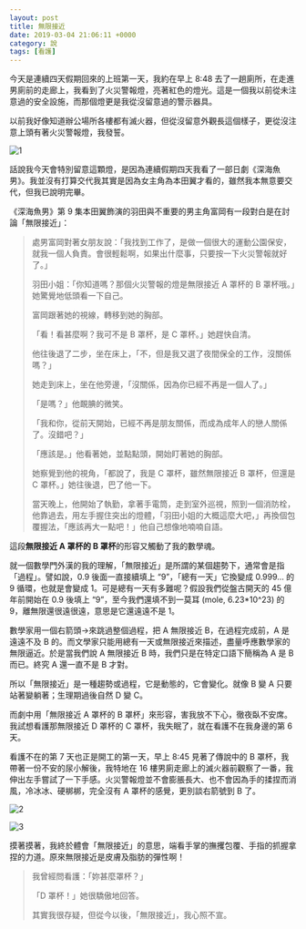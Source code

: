 ```yaml
---
layout: post
title: 無限接近
date: 2019-03-04 21:06:11 +0000
category: 說
tags: [看護]
---
```


今天是連續四天假期回來的上班第一天，我約在早上 8:48 去了一趟廁所，在走進男廁前的走廊上，我看到了火災警報燈，亮著紅色的燈光。這是一個我以前從未注意過的安全設施，而那個燈更是我從沒留意過的警示器具。

以前我好像知道辦公場所各樓都有滅火器，但從沒留意外觀長這個樣子，更從沒注意上頭有著火災警報燈，我發誓。

![1](/blog/assets/images/2019/lim1.JPG)

<!--more-->

話說我今天會特別留意這顆燈，是因為連續假期四天我看了一部日劇《深海魚男》。我並沒有打算交代我其實是因為女主角為本田翼才看的，雖然我本無意要交代，但我已說明完畢。

《深海魚男》第 9 集本田翼飾演的羽田與不重要的男主角富岡有一段對白是在討論「無限接近」：


>處男富岡對著女朋友說：「我找到工作了，是做一個很大的運動公園保安，就我一個人負責。會很輕鬆啊，如果出什麼事，只要按一下火災警報就好了。」
>
>羽田小姐：「你知道嗎？那個火災警報的燈是無限接近 A 罩杯的 B 罩杯哦。」她驚覺地低頭看一下自己。
>
>富岡跟著她的視線，轉移到她的胸部。
>
>「看！看甚麼啊？我可不是 B 罩杯，是 C 罩杯。」她趕快自清。
>
>他往後退了二步，坐在床上，「不，但是我又選了夜間保全的工作，沒關係嗎？」
>
>她走到床上，坐在他旁邊，「沒關係，因為你已經不再是一個人了。」
>
>「是嗎？」他靦腆的微笑。
>
>「我和你，從前天開始，已經不再是朋友關係，而成為成年人的戀人關係了。沒錯吧？」
>
>「應該是。」他看著她，並點點頭，開始盯著她的胸部。
>
>她察覺到他的視角，「都說了，我是 C 罩杯，雖然無限接近 B 罩杯，但還是 C 罩杯。」她往後退，巴了他一下。
>
>當天晚上，他開始了執勤，拿著手電筒，走到室外巡視，照到一個消防栓，他靠過去，用左手握住突出的燈體，「羽田小姐的大概這麼大吧，」再換個包覆握法，「應該再大一點吧！」他自己想像地喃喃自語。


這段**無限接近 A 罩杯的 B 罩杯**的形容又觸動了我的數學魂。

就一個數學門外漢的我的理解，「無限接近」是所謂的某個趨勢下，通常會是指「過程」。譬如說，0.9 後面一直接續填上 “9”，「總有一天」它換變成 0.999… 的 9 循環，也就是會變成 1。可是總有一天有多難呢？假設我們從盤古開天的 45 億年前開始在 0.9 後填上 “9”，至今我們還填不到一莫耳 (mole, 6.23*10^23) 的 9，離無限還很遠很遠，意思是它還遠遠不是 1。

數學家用一個右箭頭→來跳過整個過程，把 A 無限接近 B，在過程完成前，A 是遠遠不及 B 的。而文學家只能用總有一天或無限接近來描述，盡量呼應數學家的無限逼近。於是當我們說 A 無限接近 B 時，我們只是在特定口語下簡稱為 A 是 B 而已。終究 A 還一直不是 B 才對。

所以「無限接近」是一種趨勢或過程，它是動態的，它會變化。就像 B 變 A 只要站著變躺著；生理期過後自然 D 變 C。

而劇中用「無限接近 A 罩杯的 B 罩杯」來形容，害我放不下心，徹夜臥不安席。我試想看護那無限接近 D 罩杯的 C 罩杯，我失眠了，就在看護不在我身邊的第 6 天。

看護不在的第 7 天也正是開工的第一天，早上 8:45 見著了傳說中的 B 罩杯，我帶著一份不安的尿小解後，我特地在 16 樓男廁走廊上的滅火器前觀察了一番，我伸出左手嘗試了一下手感。火災警報燈並不會膨脹長大、也不會因為手的揉捏而消風，冷冰冰、硬梆梆，完全沒有 A 罩杯的感覺，更別談右箭號到 B 了。

![2](/blog/assets/images/2019/lim2.JPG)

![3](/blog/assets/images/2019/lim3.JPG)

摸著摸著，我終於體會「無限接近」的意思，端看手掌的撫攫包覆、手指的抓握拿捏的力道。原來無限接近是皮膚及脂肪的彈性啊！

>我曾經問看護：「妳甚麼罩杯？」
>
>「D 罩杯！」她很驕傲地回答。
>
>其實我很存疑，但從今以後，「無限接近」，我心照不宣。
